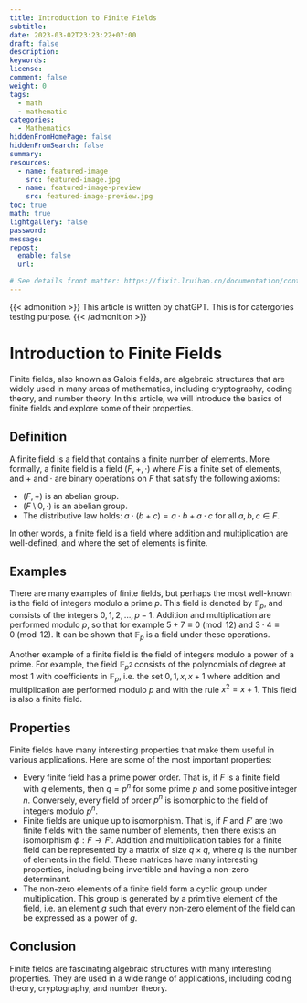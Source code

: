 ```yaml
---
title: Introduction to Finite Fields
subtitle:
date: 2023-03-02T23:23:22+07:00
draft: false
description:
keywords:
license:
comment: false
weight: 0
tags:
  - math
  - mathematic
categories:
  - Mathematics
hiddenFromHomePage: false
hiddenFromSearch: false
summary:
resources:
  - name: featured-image
    src: featured-image.jpg
  - name: featured-image-preview
    src: featured-image-preview.jpg
toc: true
math: true
lightgallery: false
password:
message:
repost:
  enable: false
  url:

# See details front matter: https://fixit.lruihao.cn/documentation/content/#front-matter
---
```


{{< admonition >}}
This article is written by chatGPT. This is for catergories testing purpose.
{{< /admonition >}}

# Introduction to Finite Fields
Finite fields, also known as Galois fields, are algebraic structures that are widely used in many areas of mathematics, including cryptography, coding theory, and number theory. In this article, we will introduce the basics of finite fields and explore some of their properties.

## Definition
A finite field is a field that contains a finite number of elements. More formally, a finite field is a field $(F, +, \cdot)$ where $F$ is a finite set of elements, and $+$ and $\cdot$ are binary operations on $F$ that satisfy the following axioms:

- $(F, +)$ is an abelian group.
- $(F\setminus{0}, \cdot)$ is an abelian group.
- The distributive law holds: $a\cdot (b+c) = a\cdot b + a\cdot c$ for all $a,b,c\in F$.

In other words, a finite field is a field where addition and multiplication are well-defined, and where the set of elements is finite.

## Examples
There are many examples of finite fields, but perhaps the most well-known is the field of integers modulo a prime $p$. This field is denoted by $\mathbb{F}_p$, and consists of the integers $0, 1, 2, \ldots, p-1$. Addition and multiplication are performed modulo $p$, so that for example $5 + 7 \equiv 0 \pmod{12}$ and $3 \cdot 4 \equiv 0 \pmod{12}$. It can be shown that $\mathbb{F}_p$ is a field under these operations.

Another example of a finite field is the field of integers modulo a power of a prime. For example, the field $\mathbb{F}_{p^2}$ consists of the polynomials of degree at most 1 with coefficients in $\mathbb{F}_p$, i.e. the set ${0, 1, x, x+1}$ where addition and multiplication are performed modulo $p$ and with the rule $x^2 = x+1$. This field is also a finite field.

## Properties
Finite fields have many interesting properties that make them useful in various applications. Here are some of the most important properties:

- Every finite field has a prime power order. That is, if $F$ is a finite field with $q$ elements, then $q=p^n$ for some prime $p$ and some positive integer $n$. Conversely, every field of order $p^n$ is isomorphic to the field of integers modulo $p^n$.
- Finite fields are unique up to isomorphism. That is, if $F$ and $F'$ are two finite fields with the same number of elements, then there exists an isomorphism $\phi:F\to F'$.
Addition and multiplication tables for a finite field can be represented by a matrix of size $q\times q$, where $q$ is the number of elements in the field. These matrices have many interesting properties, including being invertible and having a non-zero determinant.
- The non-zero elements of a finite field form a cyclic group under multiplication. This group is generated by a primitive element of the field, i.e. an element $g$ such that every non-zero element of the field can be expressed as a power of $g$.

## Conclusion
Finite fields are fascinating algebraic structures with many interesting properties. They are used in a wide range of applications, including coding theory, cryptography, and number theory.


